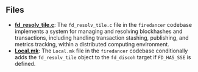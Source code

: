 
## Files
- **[fd_resolv_tile.c](resolv/fd_resolv_tile.c.driver.md)**: The `fd_resolv_tile.c` file in the `firedancer` codebase implements a system for managing and resolving blockhashes and transactions, including handling transaction stashing, publishing, and metrics tracking, within a distributed computing environment.
- **[Local.mk](resolv/Local.mk.driver.md)**: The `Local.mk` file in the `firedancer` codebase conditionally adds the `fd_resolv_tile` object to the `fd_discoh` target if `FD_HAS_SSE` is defined.

